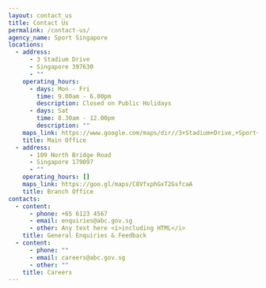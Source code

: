 ```yaml
---
layout: contact_us
title: Contact Us
permalink: /contact-us/
agency_name: Sport Singapore
locations:
  - address:
      - 3 Stadium Drive
      - Singapore 397630
      - ""
    operating_hours:
      - days: Mon - Fri
        time: 9.00am - 6.00pm
        description: Closed on Public Holidays
      - days: Sat
        time: 8.30am - 12.00pm
        description: ""
    maps_link: https://www.google.com/maps/dir//3+Stadium+Drive,+Sport+Singapore,+Singapore+397630/@1.3030835,103.8730855,18z/data=!4m8!4m7!1m0!1m5!1m1!1s0x31da18465f1bf1b1:0x79b332e6e8135c59!2m2!1d103.8751454!2d1.3030835!5m1!1e1
    title: Main Office
  - address:
      - 109 North Bridge Road
      - Singapore 179097
      - ""
    operating_hours: []
    maps_link: https://goo.gl/maps/C8VfxphGxT2GsfcaA
    title: Branch Office
contacts:
  - content:
      - phone: +65 6123 4567
      - email: enquiries@abc.gov.sg
      - other: Any text here <i>including HTML</i>
    title: General Enquiries & Feedback
  - content:
      - phone: ""
      - email: careers@abc.gov.sg
      - other: ""
    title: Careers
---
```

